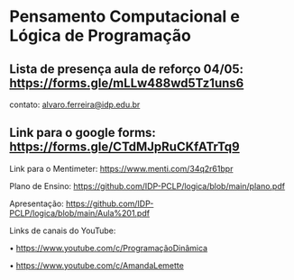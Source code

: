 # Pensamento Computacional e Lógica de Programação


## Lista de presença aula de reforço 04/05: https://forms.gle/mLLw488wd5Tz1uns6
contato: alvaro.ferreira@idp.edu.br

## Link para o google forms: https://forms.gle/CTdMJpRuCKfATrTq9

Link para o Mentimeter: https://www.menti.com/34q2r61bpr

Plano de Ensino: https://github.com/IDP-PCLP/logica/blob/main/plano.pdf

Apresentação: https://github.com/IDP-PCLP/logica/blob/main/Aula%201.pdf

Links de canais do YouTube:

• https://www.youtube.com/c/ProgramaçãoDinâmica

• https://www.youtube.com/c/AmandaLemette

